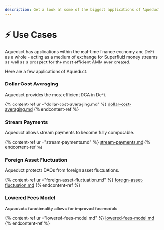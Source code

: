 ```yaml
---
description: Get a look at some of the biggest applications of Aqueduct
---
```


# ⚡ Use Cases

Aqueduct has applications within the real-time finance economy and DeFi as a whole - acting as a medium of exchange for Superfluid money streams as well as a prospect for the most efficient AMM ever created.

Here are a few applications of Aqueduct.

### Dollar Cost Averaging

Aqueduct provides the most efficient DCA in DeFi.

{% content-ref url="dollar-cost-averaging.md" %}
[dollar-cost-averaging.md](dollar-cost-averaging.md)
{% endcontent-ref %}

### Stream Payments

Aqueduct allows stream payments to become fully composable.

{% content-ref url="stream-payments.md" %}
[stream-payments.md](stream-payments.md)
{% endcontent-ref %}

### Foreign Asset Fluctuation

Aqueduct protects DAOs from foreign asset fluctuations.

{% content-ref url="foreign-asset-fluctuation.md" %}
[foreign-asset-fluctuation.md](foreign-asset-fluctuation.md)
{% endcontent-ref %}

### Lowered Fees Model

Aqueducts functionality allows for improved fee models

{% content-ref url="lowered-fees-model.md" %}
[lowered-fees-model.md](lowered-fees-model.md)
{% endcontent-ref %}
